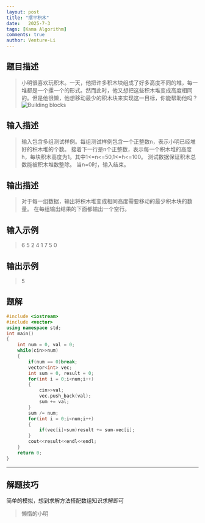 ```yaml
---
layout: post
title: "摆平积木"
date:   2025-7-3
tags: [Kama Algorithm]
comments: true
author: Venture-Li
---
```


## 题目描述

> 小明很喜欢玩积木。一天，他把许多积木块组成了好多高度不同的堆，每一堆都是一个摞一个的形式。然而此时，他又想把这些积木堆变成高度相同的。但是他很懒，他想移动最少的积木块来实现这一目标，你能帮助他吗？
> ![Building blocks](https://venture-li.github.io/images/202507031541113.png)

## 输入描述

> 输入包含多组测试样例。每组测试样例包含一个正整数n，表示小明已经堆好的积木堆的个数。
> 接着下一行是n个正整数，表示每一个积木堆的高度h，每块积木高度为1。其中1<=n<=50,1<=h<=100。
> 测试数据保证积木总数能被积木堆数整除。
> 当n=0时，输入结束。

## 输出描述

> 对于每一组数据，输出将积木堆变成相同高度需要移动的最少积木块的数量。
> 在每组输出结果的下面都输出一个空行。


## 输入示例

> 6
> 5 2 4 1 7 5
> 0

## 输出示例

> 5

## 题解

```c++
#include <iostream>
#include <vector>
using namespace std;
int main()
{
    int num = 0, val = 0;
    while(cin>>num)
    {
        if(num == 0)break;
        vector<int> vec;
        int sum = 0, result = 0;
        for(int i = 0;i<num;i++)
        {
            cin>>val;
            vec.push_back(val);
            sum += val;
        }
        sum /= num;
        for(int i = 0;i<num;i++)
        {
            if(vec[i]<sum)result += sum-vec[i];
        }
        cout<<result<<endl<<endl;
    }
    return 0;
}
```

---

## 解题技巧

简单的模拟，想到求解方法搭配数组知识求解即可

> 懒惰的小明



